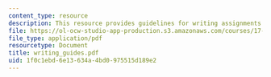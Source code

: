 ```yaml
---
content_type: resource
description: This resource provides guidelines for writing assignments.
file: https://ol-ocw-studio-app-production.s3.amazonaws.com/courses/17-906-reading-seminar-in-social-science-the-geopolitics-and-geoeconomics-of-global-energy-spring-2007/1f0c1ebd6e13634a4bd0975515d189e2_writing_guides.pdf
file_type: application/pdf
resourcetype: Document
title: writing_guides.pdf
uid: 1f0c1ebd-6e13-634a-4bd0-975515d189e2
---
```

